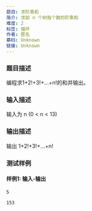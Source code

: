 ```yaml
---
题目: 求阶乘和
简介: 求前 n 个树每个数的阶乘和
难度: 2
标签: 循环
作者: 匿名
慕码: Unknown
链接: Unknown
---
```


### 题目描述

编程求1+2!+3!+...+n!的和并输出。

### 输入描述

输入为 n (0 < n < 13)

### 输出描述

输出 1+2!+3!+...+n!

### 测试样例

#### 样例1: 输入-输出

```
5
```

```
153
```

